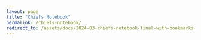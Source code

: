 ```yaml
---
layout: page
title: "Chiefs Notebook"
permalink: /chiefs-notebook/
redirect_to: /assets/docs/2024-03-chiefs-notebook-final-with-bookmarks-compressed.pdf
---
```


